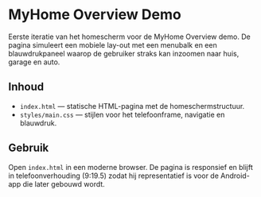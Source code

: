 # MyHome Overview Demo

Eerste iteratie van het homescherm voor de MyHome Overview demo. De pagina
simuleert een mobiele lay-out met een menubalk en een blauwdrukpaneel waarop de
gebruiker straks kan inzoomen naar huis, garage en auto.

## Inhoud
- `index.html` — statische HTML-pagina met de homeschermstructuur.
- `styles/main.css` — stijlen voor het telefoonframe, navigatie en blauwdruk.

## Gebruik
Open `index.html` in een moderne browser. De pagina is responsief en blijft in
telefoonverhouding (9:19.5) zodat hij representatief is voor de Android-app die
later gebouwd wordt.
